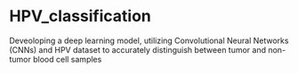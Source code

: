 # HPV_classification
Deveoloping a deep learning model, utilizing Convolutional Neural Networks (CNNs) and HPV dataset to accurately distinguish between tumor and non-tumor blood cell samples
